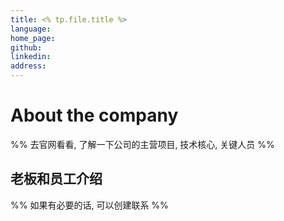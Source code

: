 ```yaml
---
title: <% tp.file.title %>
language: 
home_page: 
github: 
linkedin:
address: 
---
```


# About the company
%% 去官网看看, 了解一下公司的主营项目, 技术核心, 关键人员 %%

## 老板和员工介绍
%% 如果有必要的话, 可以创建联系 %%





